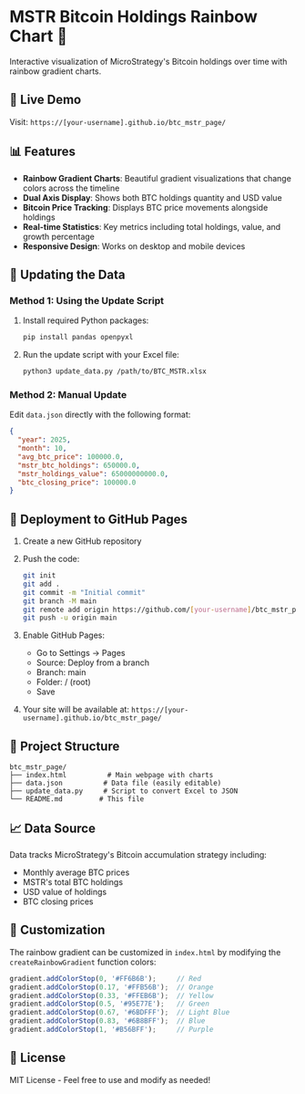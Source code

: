 # MSTR Bitcoin Holdings Rainbow Chart 🌈

Interactive visualization of MicroStrategy's Bitcoin holdings over time with rainbow gradient charts.

## 🚀 Live Demo

Visit: `https://[your-username].github.io/btc_mstr_page/`

## 📊 Features

- **Rainbow Gradient Charts**: Beautiful gradient visualizations that change colors across the timeline
- **Dual Axis Display**: Shows both BTC holdings quantity and USD value
- **Bitcoin Price Tracking**: Displays BTC price movements alongside holdings
- **Real-time Statistics**: Key metrics including total holdings, value, and growth percentage
- **Responsive Design**: Works on desktop and mobile devices

## 🔄 Updating the Data

### Method 1: Using the Update Script

1. Install required Python packages:
   ```bash
   pip install pandas openpyxl
   ```

2. Run the update script with your Excel file:
   ```bash
   python3 update_data.py /path/to/BTC_MSTR.xlsx
   ```

### Method 2: Manual Update

Edit `data.json` directly with the following format:

```json
{
  "year": 2025,
  "month": 10,
  "avg_btc_price": 100000.0,
  "mstr_btc_holdings": 650000.0,
  "mstr_holdings_value": 65000000000.0,
  "btc_closing_price": 100000.0
}
```

## 🚀 Deployment to GitHub Pages

1. Create a new GitHub repository

2. Push the code:
   ```bash
   git init
   git add .
   git commit -m "Initial commit"
   git branch -M main
   git remote add origin https://github.com/[your-username]/btc_mstr_page.git
   git push -u origin main
   ```

3. Enable GitHub Pages:
   - Go to Settings → Pages
   - Source: Deploy from a branch
   - Branch: main
   - Folder: / (root)
   - Save

4. Your site will be available at: `https://[your-username].github.io/btc_mstr_page/`

## 📁 Project Structure

```
btc_mstr_page/
├── index.html          # Main webpage with charts
├── data.json          # Data file (easily editable)
├── update_data.py     # Script to convert Excel to JSON
└── README.md         # This file
```

## 📈 Data Source

Data tracks MicroStrategy's Bitcoin accumulation strategy including:
- Monthly average BTC prices
- MSTR's total BTC holdings
- USD value of holdings
- BTC closing prices

## 🎨 Customization

The rainbow gradient can be customized in `index.html` by modifying the `createRainbowGradient` function colors:

```javascript
gradient.addColorStop(0, '#FF6B6B');     // Red
gradient.addColorStop(0.17, '#FFB56B');  // Orange
gradient.addColorStop(0.33, '#FFEB6B');  // Yellow
gradient.addColorStop(0.5, '#95E77E');   // Green
gradient.addColorStop(0.67, '#6BDFFF');  // Light Blue
gradient.addColorStop(0.83, '#6B8BFF');  // Blue
gradient.addColorStop(1, '#B56BFF');     // Purple
```

## 📝 License

MIT License - Feel free to use and modify as needed!